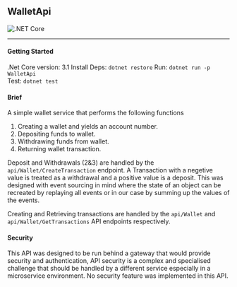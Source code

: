 
   

## WalletApi 
![.NET Core](https://github.com/samuelagm/walletApi/workflows/.NET%20Core/badge.svg)

---
#### Getting Started
.Net Core version: 3.1 
Install Deps: `dotnet restore` 
Run: `dotnet run -p WalletApi`  
Test: `dotnet test`  
#### Brief

A simple wallet service that performs the following functions

1.    Creating a wallet and yields an account number.
2.    Depositing funds to wallet.
3.    Withdrawing funds from wallet.
4.    Returning wallet transaction.

Deposit and Withdrawals (2&3) are handled by the `api/Wallet/CreateTransaction` endpoint. A Transaction with a negetive value is treated as a withdrawal and a positive value is a deposit. This was designed with event sourcing in mind where the state of an object can be recreated by replaying all events or in our case by summing up the values of the events.

Creating and Retrieving transactions are handled by the `api/Wallet` and `api/Wallet/GetTransactions` API endpoints respectively.   
   
      

#### Security
This API was designed to be run behind a gateway that would provide security and authentication, API security is a complex and specialised challenge that should be handled by a different service especially in a microservice environment. No security feature was implemented in this API.
